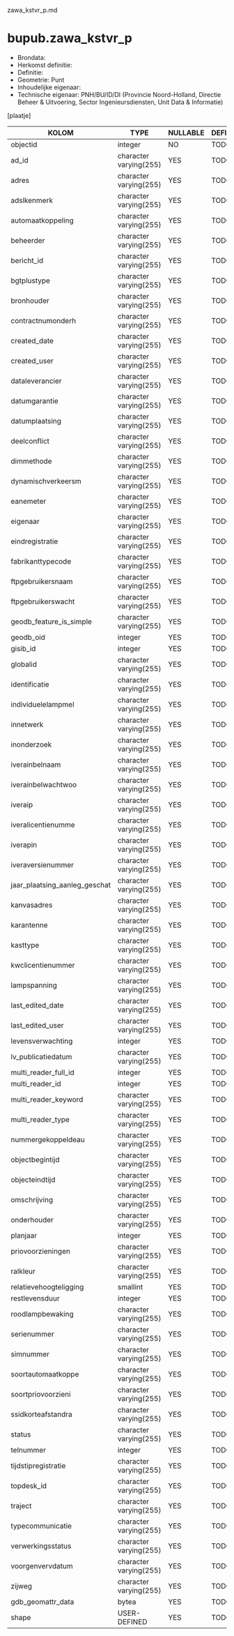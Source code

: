 zawa_kstvr_p.md

# bupub.zawa_kstvr_p


* Brondata: 
* Herkomst definitie: 
* Definitie: 
* Geometrie: Punt
* Inhoudelijke eigenaar: 
* Technische eigenaar: PNH/BU/ID/DI (Provincie Noord-Holland, Directie Beheer & Uitvoering, Sector Ingenieursdiensten, Unit Data & Informatie)

[plaatje]


|KOLOM                            |TYPE                       |NULLABLE|DEFINITIE|
|------                           |----                       |-----   |-----    |
|objectid                         |integer                    |NO      |TODO|
|ad_id                            |character varying(255)     |YES     |TODO|
|adres                            |character varying(255)     |YES     |TODO|
|adslkenmerk                      |character varying(255)     |YES     |TODO|
|automaatkoppeling                |character varying(255)     |YES     |TODO|
|beheerder                        |character varying(255)     |YES     |TODO|
|bericht_id                       |character varying(255)     |YES     |TODO|
|bgtplustype                      |character varying(255)     |YES     |TODO|
|bronhouder                       |character varying(255)     |YES     |TODO|
|contractnumonderh                |character varying(255)     |YES     |TODO|
|created_date                     |character varying(255)     |YES     |TODO|
|created_user                     |character varying(255)     |YES     |TODO|
|dataleverancier                  |character varying(255)     |YES     |TODO|
|datumgarantie                    |character varying(255)     |YES     |TODO|
|datumplaatsing                   |character varying(255)     |YES     |TODO|
|deelconflict                     |character varying(255)     |YES     |TODO|
|dimmethode                       |character varying(255)     |YES     |TODO|
|dynamischverkeersm               |character varying(255)     |YES     |TODO|
|eanemeter                        |character varying(255)     |YES     |TODO|
|eigenaar                         |character varying(255)     |YES     |TODO|
|eindregistratie                  |character varying(255)     |YES     |TODO|
|fabrikanttypecode                |character varying(255)     |YES     |TODO|
|ftpgebruikersnaam                |character varying(255)     |YES     |TODO|
|ftpgebruikerswacht               |character varying(255)     |YES     |TODO|
|geodb_feature_is_simple          |character varying(255)     |YES     |TODO|
|geodb_oid                        |integer                    |YES     |TODO|
|gisib_id                         |integer                    |YES     |TODO|
|globalid                         |character varying(255)     |YES     |TODO|
|identificatie                    |character varying(255)     |YES     |TODO|
|individuelelampmel               |character varying(255)     |YES     |TODO|
|innetwerk                        |character varying(255)     |YES     |TODO|
|inonderzoek                      |character varying(255)     |YES     |TODO|
|iverainbelnaam                   |character varying(255)     |YES     |TODO|
|iverainbelwachtwoo               |character varying(255)     |YES     |TODO|
|iveraip                          |character varying(255)     |YES     |TODO|
|iveralicentienumme               |character varying(255)     |YES     |TODO|
|iverapin                         |character varying(255)     |YES     |TODO|
|iveraversienummer                |character varying(255)     |YES     |TODO|
|jaar_plaatsing_aanleg_geschat    |character varying(255)     |YES     |TODO|
|kanvasadres                      |character varying(255)     |YES     |TODO|
|karantenne                       |character varying(255)     |YES     |TODO|
|kasttype                         |character varying(255)     |YES     |TODO|
|kwclicentienummer                |character varying(255)     |YES     |TODO|
|lampspanning                     |character varying(255)     |YES     |TODO|
|last_edited_date                 |character varying(255)     |YES     |TODO|
|last_edited_user                 |character varying(255)     |YES     |TODO|
|levensverwachting                |integer                    |YES     |TODO|
|lv_publicatiedatum               |character varying(255)     |YES     |TODO|
|multi_reader_full_id             |integer                    |YES     |TODO|
|multi_reader_id                  |integer                    |YES     |TODO|
|multi_reader_keyword             |character varying(255)     |YES     |TODO|
|multi_reader_type                |character varying(255)     |YES     |TODO|
|nummergekoppeldeau               |character varying(255)     |YES     |TODO|
|objectbegintijd                  |character varying(255)     |YES     |TODO|
|objecteindtijd                   |character varying(255)     |YES     |TODO|
|omschrijving                     |character varying(255)     |YES     |TODO|
|onderhouder                      |character varying(255)     |YES     |TODO|
|planjaar                         |integer                    |YES     |TODO|
|priovoorzieningen                |character varying(255)     |YES     |TODO|
|ralkleur                         |character varying(255)     |YES     |TODO|
|relatievehoogteligging           |smallint                   |YES     |TODO|
|restlevensduur                   |integer                    |YES     |TODO|
|roodlampbewaking                 |character varying(255)     |YES     |TODO|
|serienummer                      |character varying(255)     |YES     |TODO|
|simnummer                        |character varying(255)     |YES     |TODO|
|soortautomaatkoppe               |character varying(255)     |YES     |TODO|
|soortpriovoorzieni               |character varying(255)     |YES     |TODO|
|ssidkorteafstandra               |character varying(255)     |YES     |TODO|
|status                           |character varying(255)     |YES     |TODO|
|telnummer                        |integer                    |YES     |TODO|
|tijdstipregistratie              |character varying(255)     |YES     |TODO|
|topdesk_id                       |character varying(255)     |YES     |TODO|
|traject                          |character varying(255)     |YES     |TODO|
|typecommunicatie                 |character varying(255)     |YES     |TODO|
|verwerkingsstatus                |character varying(255)     |YES     |TODO|
|voorgenvervdatum                 |character varying(255)     |YES     |TODO|
|zijweg                           |character varying(255)     |YES     |TODO|
|gdb_geomattr_data                |bytea                      |YES     |TODO|
|shape                            |USER-DEFINED               |YES     |TODO|
